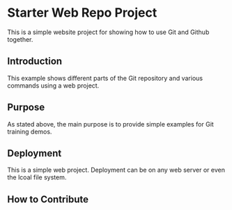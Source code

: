 # Starter Web Repo Project

This is a simple website project for showing how to use Git and Github together. 

## Introduction

This example shows different parts of the Git repository and various commands using a web project.

## Purpose

As stated above, the main purpose is to provide simple examples for Git training demos.

## Deployment

This is a simple web project. Deployment can be on any web server or even the lcoal file system. 

## How to Contribute